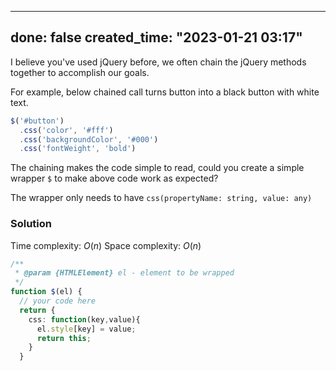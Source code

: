 

---
done: false
created_time: "2023-01-21 03:17"
---

I believe you've used jQuery before, we often chain the jQuery methods together to accomplish our goals.

For example, below chained call turns button into a black button with white text.

```js
$('#button')
  .css('color', '#fff')
  .css('backgroundColor', '#000')
  .css('fontWeight', 'bold')
```

The chaining makes the code simple to read, could you create a simple wrapper `$` to make above code work as expected?

The wrapper only needs to have `css(propertyName: string, value: any)`

### Solution

Time complexity: $O(n)$
Space complexity: $O(n)$

```ts
/**
 * @param {HTMLElement} el - element to be wrapped
 */
function $(el) {
  // your code here
  return {
    css: function(key,value){
      el.style[key] = value;
      return this;
    }
  }
```
